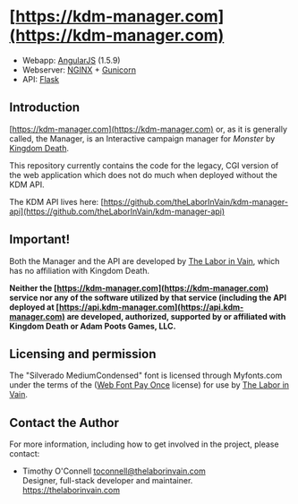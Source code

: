 # [https://kdm-manager.com](https://kdm-manager.com)
* Webapp: [AngularJS](https://angularjs.org/) (1.5.9)
* Webserver: [NGINX](https://www.nginx.com/) + [Gunicorn](http://gunicorn.org/)
* API: [Flask](http://flask.pocoo.org/)


## Introduction 
[https://kdm-manager.com](https://kdm-manager.com) or, as it is generally
called, the Manager, is an Interactive campaign manager for *Monster* by
[Kingdom Death](https://kingdomdeath.com).

This repository currently contains the code for the legacy, CGI version of the
web application which does not do much when deployed without the KDM API.

The KDM API lives here:
[https://github.com/theLaborInVain/kdm-manager-api](https://github.com/theLaborInVain/kdm-manager-api)


## Important!
Both the Manager and the API are developed by [The Labor in Vain](https://thelaborinvain.com),
which has no affiliation with Kingdom Death.

**Neither the [https://kdm-manager.com](https://kdm-manager.com) service nor any
of the software utilized by that service (including the API deployed at
[https://api.kdm-manager.com](https://api.kdm-manager.com) are developed,
authorized, supported by or affiliated with Kingdom Death or Adam Poots Games,
LLC.**


## Licensing and permission
The "Silverado MediumCondensed" font is licensed through Myfonts.com under the
terms of the ([Web Font Pay Once](https://www.myfonts.com/viewlicense.php?lid=1630)
license) for use by [The Labor in Vain](https://www.myfonts.com/viewlicense.php?lid=1630).


## Contact the Author

For more information, including how to get involved in the project, please contact:

* Timothy O'Connell [toconnell@thelaborinvain.com](mailto:toconnell@thelaborinvain.com) <br />
  Designer, full-stack developer and maintainer. <br />
  https://thelaborinvain.com
